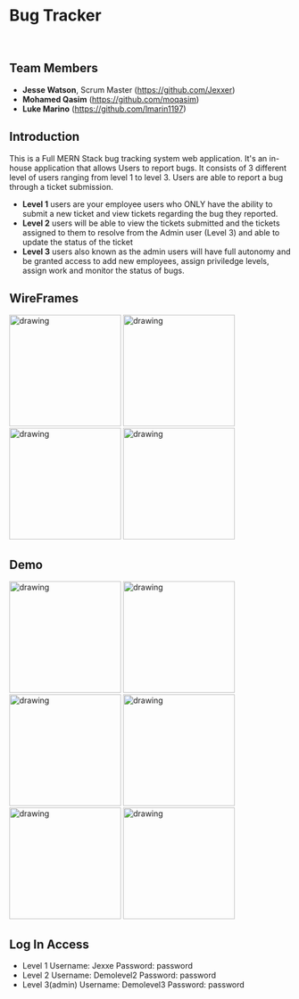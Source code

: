 # Bug Tracker

<br>

## Team Members

- **Jesse Watson**, Scrum Master (https://github.com/Jexxer)
- **Mohamed Qasim** (https://github.com/moqasim)
- **Luke Marino** (https://github.com/lmarin1197)

## Introduction

This is a Full MERN Stack bug tracking system web application. It's an in-house application that allows Users to report bugs. It consists of 3 different level of users ranging from level 1 to level 3. Users are able to report a bug through a ticket submission.

- **Level 1** users are your employee users who ONLY have the ability to submit a new ticket and view tickets regarding the bug they reported.
- **Level 2** users will be able to view the tickets submitted and the tickets assigned to them to resolve from the Admin user (Level 3) and able to update the status of the ticket
- **Level 3** users also known as the admin users will have full autonomy and be granted access to add new employees, assign priviledge levels, assign work and monitor the status of bugs.

## WireFrames

<img src="https://i.imgur.com/9AaaymE.png" alt="drawing" width="200"/>
<img src="https://i.imgur.com/4kIuICu.png" alt="drawing" width="200"/>
<img src="https://i.imgur.com/eDY8cqP.png" alt="drawing" width="200"/>
<img src="https://i.imgur.com/sZHJIMA.png" alt="drawing" width="200"/>

## Demo

<img src="https://i.imgur.com/y0r7qS3.png" alt="drawing" width="200"/>
<img src="https://i.imgur.com/BqubC99.png" alt="drawing" width="200"/>
<img src="https://i.imgur.com/kfBHwZN.png" alt="drawing" width="200"/>
<img src="https://i.imgur.com/DdQNsJt.png" alt="drawing" width="200"/>
<img src="https://i.imgur.com/wlOaVlB.png" alt="drawing" width="200"/>
<img src="https://i.imgur.com/U34MQX0.png" alt="drawing" width="200"/>

## Log In Access

- Level 1 Username: Jexxe Password: password
- Level 2 Username: Demolevel2 Password: password
- Level 3(admin) Username: Demolevel3 Password: password
